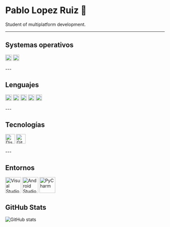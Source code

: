 # Pablo Lopez Ruiz 👋  
Student of multiplatform development.

---

## Systemas operativos
<p align="left">
  <img src="https://upload.wikimedia.org/wikipedia/commons/8/87/Windows_logo_-_2021.svg" alt="Windows" width="20" >
  <img src="https://upload.wikimedia.org/wikipedia/commons/3/35/Tux.svg" alt="Linux" width="20" padding="10">
</p>
---

## Lenguajes
<p align="left">
<img src="https://upload.wikimedia.org/wikipedia/en/3/30/Java_programming_language_logo.svg" alt="Java" width="20">
<img src="https://upload.wikimedia.org/wikipedia/commons/c/c3/Python-logo-notext.svg" alt="Python" width="20">
<img src="https://upload.wikimedia.org/wikipedia/commons/6/62/CSS3_logo.svg" alt="CSS3" width="20">
<img src="https://upload.wikimedia.org/wikipedia/commons/3/38/HTML5_Badge.svg" alt="HTML5" width="20">
<img src="https://upload.wikimedia.org/wikipedia/commons/0/0a/MySQL_textlogo.svg" alt="MySQL" width="20">
</p>
---

## Tecnologías
<p align="left">
<img src="https://avatars.githubusercontent.com/u/26492485?s=200&v=4" alt="Discord.js" width="30">
<img src="https://upload.wikimedia.org/wikipedia/commons/e/e0/Git-logo.svg" alt="Git" width="30">
</p>
---

## Entornos
<p align="left">
<img src="https://upload.wikimedia.org/wikipedia/commons/4/4b/Visual_Studio_Code_1.35_icon.svg" alt="Visual Studio Code" width="50">
<img src="https://upload.wikimedia.org/wikipedia/commons/3/34/Android_Studio_icon.svg" alt="Android Studio" width="50">
<img src="https://resources.jetbrains.com/storage/products/pycharm/img/meta/pycharm_logo_300x300.png" alt="PyCharm" width="50">
</p>

## GitHub Stats
![GitHub stats](https://github-readme-stats.vercel.app/api?username=Pablirry&show_icons=true&theme=dark)
